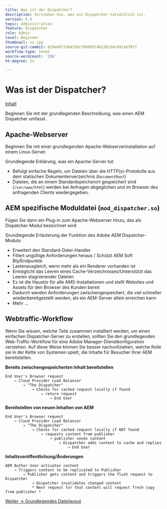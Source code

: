 ```yaml
---
title: Was ist der Dispatcher?
description: Verstehen Sie, was ein Dispatcher tatsächlich ist.
version: 6.5
topic: Administration
feature: Dispatcher
role: Admin
level: Beginner
thumbnail: xx.jpg
source-git-commit: 829ad9733b4326c79b9b574b13b1d4c691abf877
workflow-type: tm+mt
source-wordcount: '256'
ht-degree: 2%

---
```



# Was ist der Dispatcher?

[Inhalt](./overview.md)

Beginnen Sie mit der grundlegenden Beschreibung, was einen AEM Dispatcher umfasst.

## Apache-Webserver

Beginnen Sie mit einer grundlegenden Apache-Webserverinstallation auf einem Linux-Server.

Grundlegende Erklärung, was ein Apache-Server tut:

- Befolgt einfache Regeln, um Dateien über die HTTP(s)-Protokolle aus dem statischen Dokumentenverzeichnis (`DocumentRoot`)
- Dateien, die an einem Standardspeicherort gespeichert sind (`/var/www/html`) werden bei Anfragen abgeglichen und im Browser des anfragenden Clients wiedergegeben.




## AEM spezifische Moduldatei (`mod_dispatcher.so`)

Fügen Sie dann ein Plug-in zum Apache-Webserver hinzu, das als Dispatcher-Modul bezeichnet wird

Grundlegende Erläuterung der Funktion des Adobe AEM Dispatcher-Moduls:

- Erweitert den Standard-Datei-Handler
- Filtert ungültige Anforderungen heraus / Schützt AEM Soft Bly/Endpunkte
- Lastenausgleich, wenn mehr als ein Renderer vorhanden ist
- Ermöglicht das Leeren eines Cache-Verzeichnisses/Unterstützt das Leeren stagnierender Dateien
- Es ist die Haustür für alle AMS-Installationen und stellt Websites und Assets für den Browser des Kunden bereit
- Dadurch werden Anforderungen zwischengespeichert, die viel schneller wiederbereitgestellt werden, als ein AEM-Server allein erreichen kann
- Mehr ...

## Webtraffic-Workflow

Wenn Sie wissen, welche Teile zusammen installiert werden, um einen einfachen Dispatcher-Server zu erstellen, sollten Sie den grundlegenden Web-Traffic-Workflow für eine Adobe Manager-Dienstkonfiguration verstehen.
Auf diese Weise können Sie besser nachvollziehen, welche Rolle sie in der Kette von Systemen spielt, die Inhalte für Besucher Ihrer AEM bereitstellen.

<b>Bereits zwischengespeicherten Inhalt bereitstellen</b>

```
End User's Browser request 
    → Cloud Provider Load Balancer 
        → "The Dispatcher" 
            → Checks for cached request locally if found 
                → return request 
                    → End User
```

<b>Bereitstellen von neuen Inhalten von AEM</b>

```
End User's Browser request 
    → Cloud Provider Load Balancer 
        → "The Dispatcher" 
            → Checks for cached request locally if NOT found 
                → requests content from publisher 
                    → publisher sends content 
                        → Dispatcher adds content to cache and replies 
                            → End User
```

<b>Inhaltsveröffentlichung/Änderungen</b>

```
AEM Author User activates content 
    → Triggers content to be replicated to Publisher 
        → Publisher gets content and triggers the flush request to Dispatcher 
            → Dispatcher invalidates changed content 
            * Next request for that content will request fresh copy from publisher *
```

[Weiter -> Grundlegendes Dateilayout](./basic-file-layout.md)